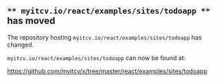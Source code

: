 ## `** myitcv.io/react/examples/sites/todoapp **` has moved

The repository hosting `myitcv.io/react/examples/sites/todoapp` has changed.

`myitcv.io/react/examples/sites/todoapp` can now be found at:

https://github.com/myitcv/x/tree/master/react/examples/sites/todoapp
